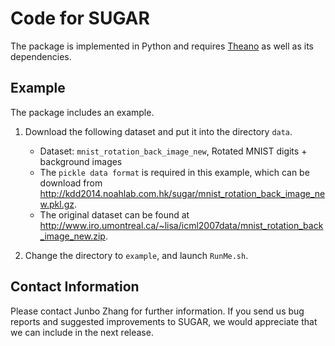 Code for SUGAR
==============

The package is implemented in Python and requires [Theano](http://deeplearning.net/software/theano/) as well as its dependencies.


Example
-------
The package includes an example. 

1. Download the following dataset and put it into the directory `data`.
	- Dataset: `mnist_rotation_back_image_new`, Rotated MNIST digits + background images
	- The `pickle data format` is required in this example, which can be download from <http://kdd2014.noahlab.com.hk/sugar/mnist_rotation_back_image_new.pkl.gz>.
	- The original dataset can be found at <http://www.iro.umontreal.ca/~lisa/icml2007data/mnist_rotation_back_image_new.zip>.
    
2. Change the directory to `example`, and launch `RunMe.sh`.


Contact Information
-------------------
Please contact Junbo Zhang for further information.
If you send us bug reports and suggested improvements to SUGAR, we would appreciate that we can include in the next release.
